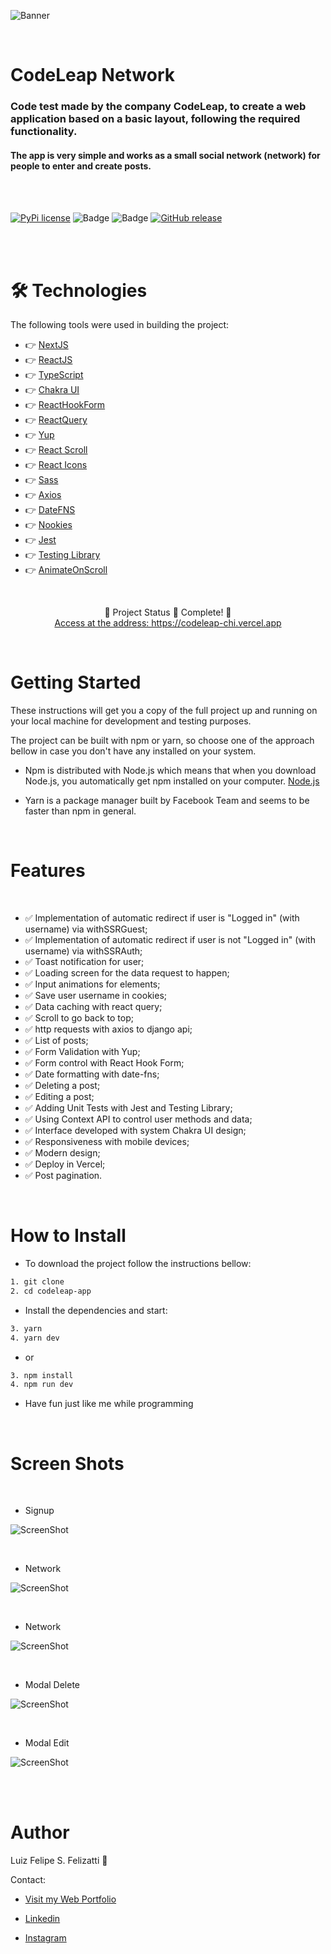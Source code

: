 ![Banner](/public/git/banner.png)

<br/>

# CodeLeap Network

### Code test made by the company CodeLeap, to create a web application based on a basic layout, following the required functionality.

#### The app is very simple and works as a small social network (network) for people to enter and create posts.

<br/>
<br/>

[![PyPi license](https://badgen.net/pypi/license/pip/)](https://pypi.com/project/pip/) ![Badge](https://img.shields.io/static/v1?label=MadeWith&message=TypeScript&color=OO7accstyle=for-the-badge&logo=ghost) ![Badge](https://img.shields.io/static/v1?label=Usage&message=ReactJS&color=007accstyle=for-the-badge&logo=ghost) [![GitHub release](https://img.shields.io/github/release/Naereen/StrapDown.js.svg)](https://GitHub.com/Naereen/StrapDown.js/releases/)

<br/>
<br/>

🛠 Technologies
=================
The following tools were used in building the project:

- 👉 [NextJS](https://nextjs.org)
- 👉 [ReactJS](https://pt-br.reactjs.org/)
- 👉 [TypeScript](https://www.typescriptlang.org/)
- 👉 [Chakra UI](https://chakra-ui.com/guides/first-steps)
- 👉 [ReactHookForm](https://react-hook-form.com/get-started/)
- 👉 [ReactQuery](https://react-query.tanstack.com)
- 👉 [Yup](https://github.com/jquense/yup)
- 👉 [React Scroll](https://github.com/fisshy/react-scroll)
- 👉 [React Icons](https://react-icons.github.io/react-icons/)
- 👉 [Sass](https://sass-lang.com)
- 👉 [Axios](https://axios-http.com/docs/intro)
- 👉 [DateFNS](https://date-fns.org)
- 👉 [Nookies](https://openbase.com/js/nookies/documentation)
- 👉 [Jest](https://jestjs.io/pt-BR/)
- 👉 [Testing Library](https://testing-library.com)
- 👉 [AnimateOnScroll](https://michalsnik.github.io/aos/)

<br/>

<p align="center">
  🤖 Project Status 🚀 Complete! 🤖
  <br/>
  <a align="center" href="https://codeleap-chi.vercel.app" target="_blank">
    Access at the address: https://codeleap-chi.vercel.app
  </a>
</p>

<br/>

Getting Started
=================

These instructions will get you a copy of the full project up and running on your local machine for development and testing purposes.

The project can be built with npm or yarn, so choose one of the approach bellow in case you don't have any installed on your system.

- Npm is distributed with Node.js which means that when you download Node.js, you automatically get npm installed on your computer. [Node.js](https://nodejs.org/en/)

- Yarn is a package manager built by Facebook Team and seems to be faster than npm in general.

<br/>

Features 
=================
<br/>

- ✅ Implementation of automatic redirect if user is "Logged in" (with username) via withSSRGuest;
- ✅ Implementation of automatic redirect if user is not "Logged in" (with username) via withSSRAuth;
- ✅ Toast notification for user;
- ✅ Loading screen for the data request to happen;
- ✅ Input animations for elements;
- ✅ Save user username in cookies;
- ✅ Data caching with react query;
- ✅ Scroll to go back to top;
- ✅ http requests with axios to django api;
- ✅ List of posts;
- ✅ Form Validation with Yup;
- ✅ Form control with React Hook Form;
- ✅ Date formatting with date-fns;
- ✅ Deleting a post;
- ✅ Editing a post;
- ✅ Adding Unit Tests with Jest and Testing Library;
- ✅ Using Context API to control user methods and data;
- ✅ Interface developed with system Chakra UI design;
- ✅ Responsiveness with mobile devices;
- ✅ Modern design;
- ✅ Deploy in Vercel;
- ✅ Post pagination.

<br/>

How to Install
=================

- To download the project follow the instructions bellow:

```bash
1. git clone
2. cd codeleap-app
```

- Install the dependencies and start:

```bash
3. yarn
4. yarn dev
```
- or

```bash
3. npm install
4. npm run dev
```

- Have fun just like me while programming

<br/>

Screen Shots
=================

<br/>

- Signup

![ScreenShot](/public/git/signup.png)

<br/>

- Network

![ScreenShot](/public/git/network.png)

<br/>

- Network

![ScreenShot](/public/git/networkpart2.png)

<br/>

- Modal Delete

![ScreenShot](/public/git/modal-delete.png)

<br/>

- Modal Edit

![ScreenShot](/public/git/modal-edit.png)

<br/>

<br/>

Author
=================

Luiz Felipe S. Felizatti 🎯 

Contact:

- [Visit my Web Portfolio](https://luizfelipe.vercel.app)

- [Linkedin](https://www.linkedin.com/in/luiz-felipe-siqueira-felizatti-00783a1ab/)

- [Instagram](https://www.instagram.com/luiz_2fs/)